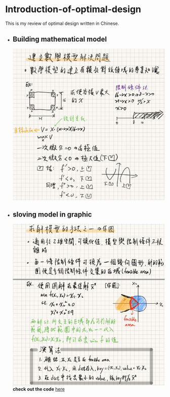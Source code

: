 # Introduction-of-optimal-design
This is my review of optimal design written in Chinese.

- ## Building mathematical model
  ![image](https://github.com/ccjameslai/Introduction-of-optimal-design/blob/master/figure/p1.JPG)

- ## sloving model in graphic
  ![image](https://github.com/ccjameslai/Introduction-of-optimal-design/blob/master/figure/p2.JPG)
  **check out the code** [here](https://github.com/ccjameslai/Introduction-of-optimal-design/blob/master/code/ex2_1.py)
